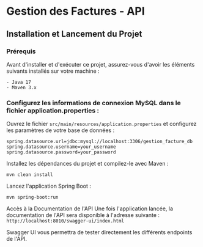 # Gestion des Factures - API

## Installation et Lancement du Projet

### Prérequis

Avant d'installer et d'exécuter ce projet, assurez-vous d'avoir les éléments suivants installés sur votre machine :

    - Java 17
    - Maven 3.x


### Configurez les informations de connexion MySQL dans le fichier application.properties :

Ouvrez le fichier `src/main/resources/application.properties` et configurez les paramètres de votre base de données :

```
spring.datasource.url=jdbc:mysql://localhost:3306/gestion_facture_db
spring.datasource.username=your_username
spring.datasource.password=your_password
```

Installez les dépendances du projet et compilez-le avec Maven :

```
mvn clean install
```

Lancez l'application Spring Boot :

```
mvn spring-boot:run
```

Accès à la Documentation de l'API
Une fois l'application lancée, la documentation de l'API sera disponible à l'adresse suivante : `http://localhost:8010/swagger-ui/index.html`

Swagger UI vous permettra de tester directement les différents endpoints de l'API.
